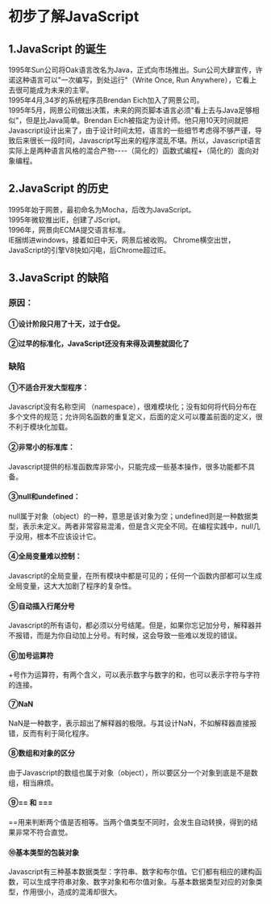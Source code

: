 # 初步了解JavaScript 
## 1.JavaScript 的诞生
1995年Sun公司将Oak语言改名为Java，正式向市场推出。Sun公司大肆宣传，许诺这种语言可以"一次编写，到处运行"（Write Once, Run Anywhere），它看上去很可能成为未来的主宰。  
1995年4月,34岁的系统程序员Brendan Eich加入了网景公司。  
1995年5月，网景公司做出决策，未来的网页脚本语言必须"看上去与Java足够相似"，但是比Java简单。Brendan Eich被指定为设计师。他只用10天时间就把Javascript设计出来了，由于设计时间太短，语言的一些细节考虑得不够严谨，导致后来很长一段时间，Javascript写出来的程序混乱不堪。所以，Javascript语言实际上是两种语言风格的混合产物----（简化的）函数式编程+（简化的）面向对象编程。


## 2.JavaScript 的历史
1995年始于网景，最初命名为Mocha，后改为JavaScript。  
1995年微软推出IE，创建了JScript。  
1996年，网景向ECMA提交语言标准。  
IE捆绑进windows，接着如日中天，网景后被收购。
Chrome横空出世，JavaScript的引擎V8快如闪电，后Chrome超过IE。

## 3.JavaScript 的缺陷
### 原因：
#### ①设计阶段只用了十天，过于仓促。  
#### ②过早的标准化，JavaScript还没有来得及调整就固化了
### 缺陷
#### ①不适合开发大型程序：
Javascript没有名称空间   （namespace），很难模块化；没有如何将代码分布在多个文件的规范；允许同名函数的重复定义，后面的定义可以覆盖前面的定义，很不利于模块化加载。
#### ②非常小的标准库：
Javascript提供的标准函数库非常小，只能完成一些基本操作，很多功能都不具备。
#### ③null和undefined：
null属于对象（object）的一种，意思是该对象为空；undefined则是一种数据类型，表示未定义。两者非常容易混淆，但是含义完全不同。在编程实践中，null几乎没用，根本不应该设计它。
#### ④全局变量难以控制：
Javascript的全局变量，在所有模块中都是可见的；任何一个函数内部都可以生成全局变量，这大大加剧了程序的复杂性。
#### ⑤自动插入行尾分号
Javascript的所有语句，都必须以分号结尾。但是，如果你忘记加分号，解释器并不报错，而是为你自动加上分号。有时候，这会导致一些难以发现的错误。
#### ⑥加号运算符
+号作为运算符，有两个含义，可以表示数字与数字的和，也可以表示字符与字符的连接。
#### ⑦NaN
NaN是一种数字，表示超出了解释器的极限。与其设计NaN，不如解释器直接报错，反而有利于简化程序。
#### ⑧数组和对象的区分
由于Javascript的数组也属于对象（object），所以要区分一个对象到底是不是数组，相当麻烦。
#### ⑨== 和 ===
==用来判断两个值是否相等。当两个值类型不同时，会发生自动转换，得到的结果非常不符合直觉。
#### ⑩基本类型的包装对象
Javascript有三种基本数据类型：字符串、数字和布尔值。它们都有相应的建构函数，可以生成字符串对象、数字对象和布尔值对象。与基本数据类型对应的对象类型，作用很小，造成的混淆却很大。
